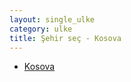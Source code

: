```yaml
---
layout: single_ulke
category: ulke
title: Şehir seç - Kosova
---
```

* [Kosova](/iftar.html?sehir=kosova&ulke=Kosova)
